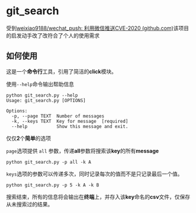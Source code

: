 # git_search

受到[weixiao9188/wechat_push: 利用微信推送CVE-2020 (github.com)](https://github.com/weixiao9188/wechat_push)该项目的启发动手改了改符合了个人的使用需求

## 如何使用

这是一个**命令行**工具，引用了简洁的**click**模块。

使用`--help`命令输出帮助信息

```
python git_search.py --help
Usage: git_search.py [OPTIONS]

Options:
  -p, --page TEXT  Number of messages
  -k, --keys TEXT  Key for message  [required]
  --help           Show this message and exit.

```

仅仅**2**个**简单**的选项

`page`选项提供 `all` 参数，传递**all**参数将搜索该**key**的所有**message**

``` 
python git_search.py -p all -k A
```

`keys`选项的参数可以传递多次，同时记录每次的值而不是只记录最后一个值。

```
python git_search.py -p 5 -k A -k B
```

搜索结束，所有的信息将会输出在**终端**上，并存入该**key**命名的**csv**文件，仅保存从未搜索过的结果。